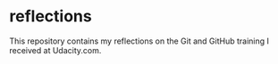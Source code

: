 reflections
===========
This repository contains my reflections on the Git and GitHub training I received at Udacity.com.
